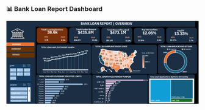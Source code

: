 ### 📊 Bank Loan Report Dashboard
![bank_loan_overview](https://github.com/NandiniGangadar/bank_loan_project/blob/main/bank_loan_overview.png)
